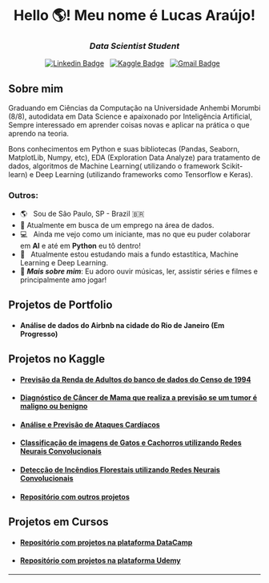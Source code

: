 <h1 align="center">Hello 🌎! Meu nome é Lucas Araújo!</h1>

<h3 align="center"><i>Data Scientist Student</i></h3>

<div align="center">

[![Linkedin Badge](https://img.shields.io/badge/LinkedIn-0077B5?style=flat&logo=linkedin&logoColor=white)](https://www.linkedin.com/in/lucasaraujo0255/)&nbsp;&nbsp;
[![Kaggle Badge](https://img.shields.io/badge/-Kaggle-23BFFF?style=flat&logo=Kaggle&logoColor=white)](https://www.kaggle.com/lucasar/)&nbsp;&nbsp;
[![Gmail Badge](https://img.shields.io/badge/Gmail-D14836?style=flat&logo=gmail&logoColor=white&link=mailto:lukinhasz3gb@gmail.com)](mailto:lukinhasz3gb@gmail.com)&nbsp;&nbsp;
</div>
 
## Sobre mim
  
Graduando em Ciências da Computação na Universidade Anhembi Morumbi (8/8), autodidata em Data Science e apaixonado por Inteligência Artificial, Sempre interessado em aprender coisas novas e aplicar na prática o que aprendo na teoria. 

Bons conhecimentos em Python e suas bibliotecas (Pandas, Seaborn, MatplotLib, Numpy, etc), EDA (Exploration Data Analyze) para tratamento de dados, algoritmos de Machine Learning( utilizando o framework Scikit-learn) e Deep Learning (utilizando frameworks como Tensorflow e Keras).

### Outros:

- 🌎 &nbsp; Sou de São Paulo, SP - Brazil 🇧🇷
- 🔭 Atualmente em busca de um emprego na área de dados.
- :computer: &nbsp; Ainda me vejo como um iniciante, mas no que eu puder colaborar em **AI** e até em **Python** eu tô dentro!<br>
- :brain: &nbsp; Atualmente estou estudando mais a fundo estastítica, Machine Learning e Deep Learning.
- 🥂 ***Mais sobre mim***: Eu adoro  ouvir músicas, ler, assistir séries e filmes e principalmente amo jogar!

## Projetos de Portfolio

*  #### Análise de dados do Airbnb na cidade do Rio de Janeiro (Em Progresso)

## Projetos no Kaggle

*  #### [Previsão da Renda de Adultos do banco de dados do Censo de 1994](https://www.kaggle.com/lucasar/detection-of-adult-census-income-with-ml-dl?scriptVersionId=68128854)
*  #### [Diagnóstico de Câncer de Mama que realiza a previsão se um tumor é maligno ou benigno](https://www.kaggle.com/lucasar/breast-cancer-prediction-with-neural-networks-ann?scriptVersionId=68126376)
*  #### [Análise e Previsão de Ataques Cardíacos](https://www.kaggle.com/lucasar/heart-attack-prediction-with-7-models)
*  #### [Classificação de imagens de Gatos e Cachorros utilizando Redes Neurais Convolucionais](https://www.kaggle.com/lucasar/vs-with-convnet-inception-xception-mobilenet?scriptVersionId=67560962)
*  #### [Detecção de Incêndios Florestais utilizando Redes Neurais Convolucionais](https://www.kaggle.com/lucasar/forest-fire-detection-cnn-95-acc?scriptVersionId=64327670)
*  #### [Repositório com outros projetos](https://github.com/Gttz/Kaggle-Projects)

## Projetos em Cursos

*  #### [Repositório com projetos na plataforma DataCamp](https://github.com/Gttz/DataCamp_Courses/tree/main/Projects)
*  #### [Repositório com projetos na plataforma Udemy](https://github.com/Gttz/Udemy_Courses)

---
